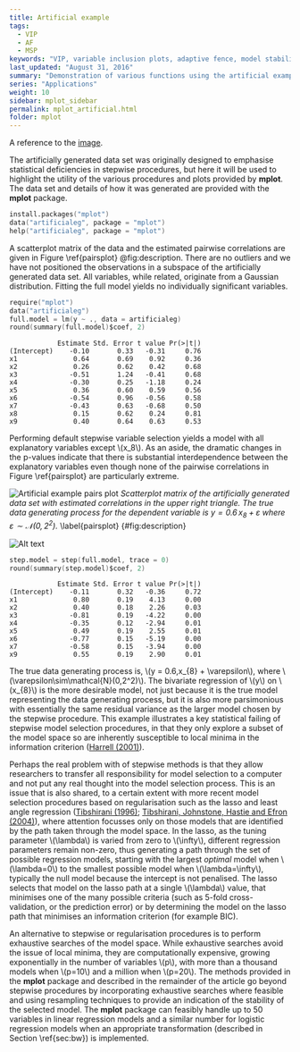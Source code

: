 ```yaml
---
title: Artificial example
tags:
  - VIP
  - AF
  - MSP
keywords: "VIP, variable inclusion plots, adaptive fence, model stability plots"
last_updated: "August 31, 2016"
summary: "Demonstration of various functions using the artificial example data set."
series: "Applications"
weight: 10
sidebar: mplot_sidebar
permalink: mplot_artificial.html
folder: mplot
---
```



A reference to the [image](#image).

The artificially generated data set was originally designed to emphasise statistical deficiencies in stepwise procedures, but here it will be used to highlight the utility of the various procedures and plots provided by  **mplot**.   The data set and details of how it was generated are provided with the **mplot** package.

```s
install.packages("mplot")
data("artificialeg", package = "mplot")
help("artificialeg", package = "mplot")
```

A scatterplot matrix of the data and the estimated pairwise correlations are given in Figure \ref{pairsplot} @fig:description.  There are no outliers and we have not positioned the observations in a subspace of the artificially generated data set. All variables, while related, originate from a Gaussian distribution.  Fitting the full model yields no individually significant variables.

```s
require("mplot")
data("artificialeg")
full.model = lm(y ~ ., data = artificialeg)
round(summary(full.model)$coef, 2)
```

```
            Estimate Std. Error t value Pr(>|t|)
(Intercept)    -0.10       0.33   -0.31     0.76
x1              0.64       0.69    0.92     0.36
x2              0.26       0.62    0.42     0.68
x3             -0.51       1.24   -0.41     0.68
x4             -0.30       0.25   -1.18     0.24
x5              0.36       0.60    0.59     0.56
x6             -0.54       0.96   -0.56     0.58
x7             -0.43       0.63   -0.68     0.50
x8              0.15       0.62    0.24     0.81
x9              0.40       0.64    0.63     0.53
```

Performing default stepwise variable selection yields a model with all explanatory variables except \\(x\_8\\).  As an aside, the dramatic changes in the p-values indicate that there is substantial interdependence between the explanatory variables even though none of the pairwise correlations in Figure \ref{pairsplot} are particularly extreme.

![Artificial example pairs plot](images/pairsplot.png)
*Scatterplot matrix of the artificially generated data set with estimated correlations in the upper right triangle.  The true data generating process for the dependent variable is $y=0.6\, x_8 + \varepsilon$ where $\varepsilon\sim\mathcal{N}(0,2^2)$.*
\label{pairsplot} {#fig:description}

[image]: images/pairsplot.png "Image Title" 
![Alt text][image] 


```s
step.model = step(full.model, trace = 0)
round(summary(step.model)$coef, 2)
```

```
            Estimate Std. Error t value Pr(>|t|)
(Intercept)    -0.11       0.32   -0.36     0.72
x1              0.80       0.19    4.13     0.00
x2              0.40       0.18    2.26     0.03
x3             -0.81       0.19   -4.22     0.00
x4             -0.35       0.12   -2.94     0.01
x5              0.49       0.19    2.55     0.01
x6             -0.77       0.15   -5.19     0.00
x7             -0.58       0.15   -3.94     0.00
x9              0.55       0.19    2.90     0.01
```

The true data generating process is, \\(y = 0.6\,x\_{8} + \varepsilon\\), where \\(\varepsilon\sim\mathcal{N}(0,2^2)\\).  The bivariate regression of \\(y\\) on \\(x\_{8}\\) is the more desirable model, not just because it is the true model representing the data generating process, but it is also more parsimonious with essentially the same residual variance as the larger model chosen by the stepwise procedure.  This example illustrates a key statistical failing of stepwise model selection procedures, in that they only explore a subset of the model space so are inherently susceptible to local minima in the information criterion ([Harrell (2001)](http://www.springer.com/gb/book/9781441929181)).  

Perhaps the real problem with of stepwise methods is that they allow researchers to transfer all responsibility for model selection to a computer and not put any real thought into the model selection process.  This is an issue that is also shared, to a certain extent with more recent model selection procedures based on regularisation such as the lasso and least angle regression ([Tibshirani (1996)](http://www.jstor.org/stable/2346178); [Tibshirani, Johnstone, Hastie and Efron (2004)](http://dx.doi.org/10.1214/009053604000000067)), where attention focusses only on those models that are identified by the path taken through the model space. In the lasso, as the tuning parameter \\(\lambda\\) is varied from zero to \\(\infty\\), different regression parameters remain non-zero, thus generating a path through the set of possible regression models, starting with the largest _optimal_ model when \\(\lambda=0\\) to the smallest possible model when \\(\lambda=\infty\\), typically the null model because the intercept is not penalised. The lasso selects that model on the lasso path at a single \\(\lambda\\) value, that minimises one of the many possible criteria (such as 5-fold cross-validation, or the prediction error) or by determining the model on the lasso path that minimises an information criterion (for example BIC).

An alternative to stepwise or regularisation procedures is to perform exhaustive searches of the model space.  While exhaustive searches avoid the issue of local minima, they are computationally expensive, growing exponentially in the number of variables \\(p\\), with more than a thousand models when \\(p=10\\) and a million when \\(p=20\\).  The methods provided in the **mplot** package and described in the remainder of the article go beyond stepwise procedures by incorporating exhaustive searches where feasible and using resampling techniques to provide an indication of the stability of the selected model.  The **mplot** package can feasibly handle up to 50 variables in linear regression models and a similar number for logistic regression models when an appropriate transformation (described in Section \ref{sec:bw}) is implemented.  
